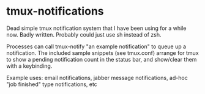 tmux-notifications
==================

Dead simple tmux notification system that I have been using for a while now. Badly written. Probably could just use sh instead of zsh.

Processes can call tmux-notify "an example notification" to queue up a notification. The included sample snippets (see tmux.conf) arrange for tmux to show a pending notification count in the status bar, and show/clear them with a keybinding.

Example uses: email notifications, jabber message notifications, ad-hoc "job finished" type notifications, etc

